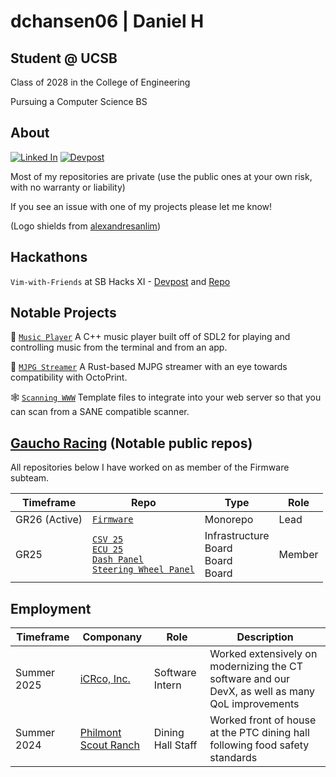 # dchansen06 | Daniel H
## Student @ UCSB
Class of 2028 in the College of Engineering

Pursuing a Computer Science BS
## About
[![Linked In](https://img.shields.io/badge/LinkedIn-0077B5?style=for-the-badge&logo=linkedin&logoColor=white)](https://linkedin.com/in/daniel-hansen-cs)
[![Devpost](https://img.shields.io/badge/Devpost-003E54?style=for-the-badge&logo=Devpost&logoColor=white)](https://devpost.com/dchansen06)

Most of my repositories are private (use the public ones at your own risk, with no warranty or liability)

If you see an issue with one of my projects please let me know!

(Logo shields from [alexandresanlim](https://github.com/alexandresanlim/Badges4-README.md-Profile))
## Hackathons
`Vim-with-Friends` at SB Hacks XI - [Devpost](https://devpost.com/software/vim-with) and [Repo](https://github.com/dchansen06/vim-with-friends)

## Notable Projects
🚧 [`Music Player`](https://github.com/dchansen06/music-player) A C++ music player built off of SDL2 for playing and controlling music from the terminal and from an app.

🚧 [`MJPG Streamer`](https://github.com/dchansen06/mjpg-streamer) A Rust-based MJPG streamer with an eye towards compatibility with OctoPrint.

🕸️ [`Scanning WWW`](https://github.com/dchansen06/scanning-www) Template files to integrate into your web server so that you can scan from a SANE compatible scanner.

## [Gaucho Racing](https://gauchoracing.com) (Notable public repos)
All repositories below I have worked on as member of the Firmware subteam.

| Timeframe | Repo | Type | Role |
| --- | --- | --- | --- |
| GR26 (Active) | [`Firmware`](https://github.com/Gaucho-Racing/Firmware) | Monorepo | Lead
| GR25 | [`CSV 25`](https://github.com/Gaucho-Racing/CSV-25)<br/>[`ECU 25`](https://github.com/Gaucho-Racing/ECU-25)<br/>[`Dash Panel`](https://github.com/Gaucho-Racing/Dash-Panel-V2-25)<br/>[`Steering Wheel Panel`](https://github.com/Gaucho-Racing/Steering-V2-25) | Infrastructure<br/>Board<br/>Board<br/>Board | Member |

## Employment

| Timeframe | Componany | Role | Description |
| --- | --- | --- | --- |
| Summer 2025 | [iCRco, Inc.](https://icrco.com) | Software Intern | Worked extensively on modernizing the CT software and our DevX, as well as many QoL improvements |
| Summer 2024 | [Philmont Scout Ranch](https://www.philmontscoutranch.org) | Dining Hall Staff | Worked front of house at the PTC dining hall following food safety standards |
